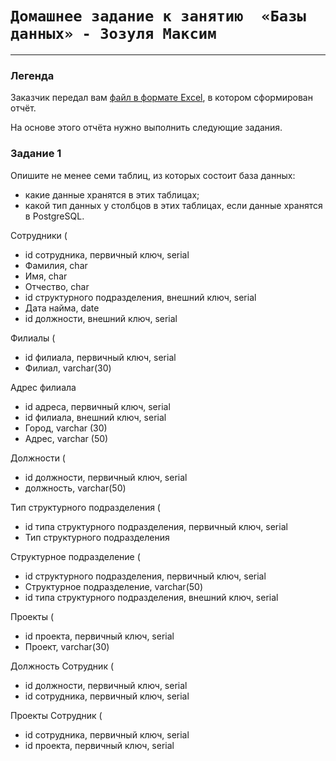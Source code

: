 # `Домашнее задание к занятию  «Базы данных» - Зозуля Максим`

---
### Легенда

Заказчик передал вам [файл в формате Excel](https://github.com/netology-code/sdb-homeworks/blob/main/resources/hw-12-1.xlsx), в котором сформирован отчёт. 

На основе этого отчёта нужно выполнить следующие задания.

### Задание 1

Опишите не менее семи таблиц, из которых состоит база данных:

- какие данные хранятся в этих таблицах;
- какой тип данных у столбцов в этих таблицах, если данные хранятся в PostgreSQL.

Сотрудники (
- id cотрудника, первичный ключ, serial
- Фамилия, char
- Имя, char
- Отчество, char
- id структурного подразделения, внешний ключ, serial
- Дата найма, date
- id должности, внешний ключ, serial


Филиалы (
- id филиала, первичный ключ, serial
- Филиал, varchar(30)

Адрес филиала
- id адреса, первичный ключ, serial
- id филиала, внешний ключ, serial
- Город, varchar (30)
- Адрес, varchar (50)

Должности (
- id должности, первичный ключ, serial
- должность, varchar(50)

Тип структурного подразделения (
- id типа структурного подразделения, первичный ключ, serial
- Тип структурного подразделения

Структурное подразделение (
- id структурного подразделения, первичный ключ, serial
- Структурное подразделение, varchar(50)
- id типа структурного подразделения, внешний ключ, serial

Проекты (
- id проекта, первичный ключ, serial
- Проект, varchar(30)

Должность Сотрудник (
- id должности, первичный ключ, serial
- id cотрудника, первичный ключ, serial

Проекты Сотрудник (
- id сотрудника, первичный ключ, serial
- id проекта, первичный ключ, serial
